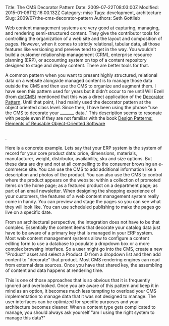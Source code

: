 Title: The CMS Decorator Pattern
Date: 2009-07-22T08:03:00Z
Modified: 2015-01-06T12:16:00.132Z
Category: misc
Tags: development, architecture
Slug: 2009/07/the-cms-decorator-pattern
Authors: Seth Gottlieb

Web content management systems are very good at capturing, managing, and rendering semi-structured content. They give the contributor tools for controlling the organization of a web site and the layout and composition of pages. However, when it comes to strictly relational, tabular data, all those features like versioning and preview tend to get in the way. You wouldn't build a customer relationship management (CRM), enterprise resource planning (ERP), or accounting system on top of a content repository designed to stage and deploy content. There are better tools for that.  

A common pattern when you want to present highly structured, relational data on a website alongside managed content is to manage those data outside the CMS and then use the CMS to organize and augment them. I have seen this pattern used for years but it didn't occur to me until Will Ezell (from [dotCMS](http://www.dotcms.org/)) mentioned that this was a direct application of the [Decorator Pattern](http://en.wikipedia.org/wiki/Decorator_pattern). Until that point, I had mainly used the decorator pattern at the object oriented class level. Since then, I have been using the phrase "use the CMS to decorate your \_\_\_\_\_\_\_ data." This description seems to resonate with people even if they are not familiar with the book [Design Patterns: Elements of Reusable Object-Oriented Software](http://www.amazon.com/gp/product/0201633612?ie=UTF8&amp;tag=contenthere-20&amp;linkCode=as2&amp;camp=1789&amp;creative=390957&amp;creativeASIN=0201633612)

<img alt="" border="0" height="1" src="http://www.assoc-amazon.com/e/ir?t=contenthere-20&amp;l=as2&amp;o=1&amp;a=0201633612" style="border:none !important; margin:0px !important;" width="1"/>

. 

  

Here is a concrete example. Lets say that your ERP system is the system of record for your core product data: price, dimensions, materials, manufacturer, weight, distributor, availability, sku and size options. But these data are dry and not at all compelling to the consumer browsing an e-commerce site. You can use the CMS to add additional information like a description and photos of the product. You can also use the CMS to control where the product appears on the website: within a collection of promoted items on the home page; as a featured product on a department page; as part of an email newsletter. When designing the shopping experience of your customers, the features of a web content management system really come in handy. You can preview and stage the pages so you can see what they will look like. You can use scheduled publishing to make the pages go live on a specific date.  

From an architectural perspective, the integration does not have to be that complex. Essentially the content items that decorate your catalog data just have to be aware of a primary key that is managed in your ERP system. Most web content management systems allow to configure a content editing form to use a database to populate a dropdown box or a more complex browsing interface. So a user might go into the CMS, create a new "Product" asset and select a Product ID from a dropdown list and then add content to "decorate" that product. Most CMS rendering engines can read from external data sources. Once you have that shared key, the assembling of content and data happens at rendering time.  

This is one of those approaches that is so obvious that it is frequently ignored and overlooked. Once you are aware of this pattern and keep it in mind as an option, it becomes much less tempting to overload your CMS implementation to manage data that it was not designed to manage. The user interfaces can be optimized for specific purposes and your architecture becomes cleaner. When a content type gets complicated to manage, you should always ask yourself "am I using the right system to manage this data?"
